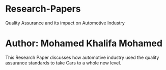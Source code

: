 # Research-Papers
Quality Assurance and its impact on Automotive Industry

# Author: Mohamed Khalifa Mohamed

This Research Paper discusses how automotive industry used the quality assurance standards to take Cars to a whole new level.

